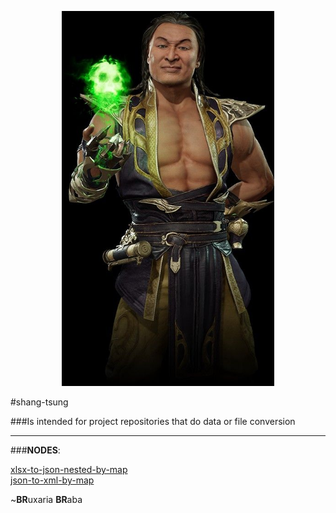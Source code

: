 
<p align="center">
  <img width="340" height="600" src="https://github.com/mateusmed/shang-tsung/blob/master/doc/shang-tsung.jpg">
</p>


#shang-tsung 

###Is intended for project repositories that do data or file conversion

---

###**NODES**:

[xlsx-to-json-nested-by-map](./xlsx-to-json-nested-by-map/README.md) \
[json-to-xml-by-map](./json-to-xml-by-map/README.md)




~**BR**uxaria **BR**aba 

